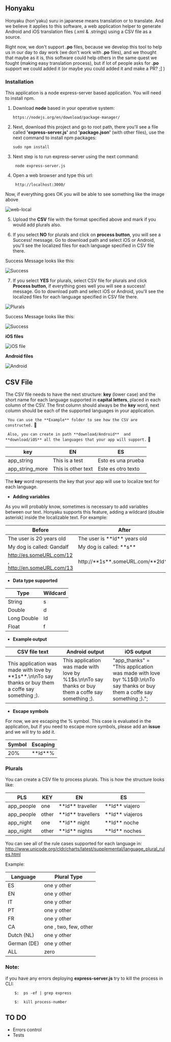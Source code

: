 ## Honyaku

Honyaku (hon'yaku) suru in japanese means translation or to translate. And we believe it applies to this software, a web application helper to generate Android and iOS translation files (.xml & .strings) using a CSV file as a source.

Right now, we don't support **.po** files, because we develop this tool to help us in our day to day work (we don't work with **.po** files), and we thought that maybe as it is, this software could help others in the same quest we fought (making easy translation process), but if lot of people asks for **.po** support we could added it (or maybe you could added it and make a PR? ;] )

### Installation

This application is a node express-server based application. You will need to install npm.

1. Download **node** based in your operative system:

       https://nodejs.org/en/download/package-manager/

2. Next, download this project and go to root path, there you'll see a file called **'express-server.js'** and **'package.json'** (with other files), use the next command to install npm packages:

       sudo npm install

3. Next step is to run express-server using the next command:

        node express-server.js

4. Open a web browser and type this url:

        http://localhost:3000/

Now, if everything goes OK you will be able to see something like the image above

![web-local](https://cloud.githubusercontent.com/assets/724536/25343776/50aa3ac6-2910-11e7-9b06-923b99bb00a6.png)


5. Upload the **CSV** file with the format specified above and  mark if you would add plurals also.

6. If you select **NO** for plurals and click on **process button**, you will see a Success! message. Go to download path and select iOS or Android, you'll see the localized files for each language specified in CSV file there.

Success Message looks like this:

![Success](https://cloud.githubusercontent.com/assets/724536/25346311/8df6a9ee-2917-11e7-879b-ed431d548767.png)


7. If you select **YES** for plurals, select CSV file for plurals and click **Process button**, if everything goes well you will see a success! message. Go to download path and select iOS or Android, you'll see the localized files for each language specified in CSV file there.

![Plurals](https://cloud.githubusercontent.com/assets/724536/25345603/d469aca2-2915-11e7-8306-d4089aeecdc6.png)

Success Message looks like this:

![Success](https://cloud.githubusercontent.com/assets/724536/25346311/8df6a9ee-2917-11e7-879b-ed431d548767.png)


**iOS files**

![iOS file](https://cloud.githubusercontent.com/assets/724536/25345429/55fc5838-2915-11e7-83f7-c796941d9424.png)

**Android files**

![Android](https://cloud.githubusercontent.com/assets/724536/25345488/8a9f6350-2915-11e7-8619-fe5bd02617bd.png)




## CSV File

The CSV file needs to have the next structure: **key** (lower case) and the short name for each language supported in **capital letters**, placed in each column of the CSV. The first column should always be the **key** word, next column should be each of the supported languages in your application. 

` You can use the **Example** folder to see how the CSV are constructed.` :page_facing_up:

` Also, you can create in path **download/Android**  and **download/iOS** all the languages that your app will support.` :memo:



key          |       EN      | ES
------------ | ------------- | -------------
app_string | This is a test | Esto es una prueba
app_string_more | This is other text | Este es otro texto


The **key** word represents the key that your app will use to localize text for each language.


- **Adding variables**

As you will probably know, sometimes is necessary to add variables between our text. Honyaku supports this feature, adding a wildcard (double asterisk) inside the localizable text. For example:


Before       |       After
------------ | -------------
The user is 20 years old | The user is \*\*ld\*\* years old
My dog is called: Gandalf | My dog is called: \*\*s\*\*
http://es.someURL.com/12 , http://en.someURL.com/13 | http://\*\*1s\*\*.someURL.com/\*\*2ld\*\*



- **Data type supported**

Type         |       Wildcard
------------ | -------------
String	      | s
Double	      | d
Long Double  | ld
Float        | f



- **Example output**

CSV file text  |       Android output      | iOS output
------------   | -------------             | -------------
This application was made with love by \*\*1s\*\*.\n\nTo say thanks or buy them a coffe say something ;).  | <string name="app_thanks">This application was made with love by %1$s.\n\nTo say thanks or buy them a coffe say something ;).</string> | "app_thanks" = "This application was made with love byr %1$@.\n\nTo say thanks or buy them a coffe say something ;).";



- **Escape symbols**

For now, we are escaping the % symbol. This case is evaluated in the application, but if you need to escape more symbols, please add an **issue** and we will try to add it.

Symbol       |       Escaping
------------ | -------------
20%	      |  \*\*ld\*\*%




### Plurals

You can create a CSV file to process plurals. This is how the structure looks like:

PLS          |       KEY      | EN                     | ES
------------ | -------------  | -------------          | -------------
app_people   | one            |  \*\*ld\*\* traveller  |  \*\*ld\*\* viajero
app_people   | other          |  \*\*ld\*\* travellers |  \*\*ld\*\* viajeros
app_night    | one            |  \*\*ld\*\* night      |  \*\*ld\*\* noche
app_night    | other          |  \*\*ld\*\* nights     |  \*\*ld\*\* noches


You can see all of the rule cases supported for each language in: http://www.unicode.org/cldr/charts/latest/supplemental/language_plural_rules.html

Example:

Language     |   Plural Type
------------ | -------------       
ES | one y other
EN | one y other
IT | one y other
PT | one y other
FR | one y other
CA | one , two, few, other
Dutch (NL) | one y other
German (DE) | one y other
ALL | zero




### Note:

if you have any errors deploying **express-server.js** try to kill the process in CLI:

        $:  ps -ef | grep express

        $:  kill process-number

## TO DO

- Errors control
- Tests
